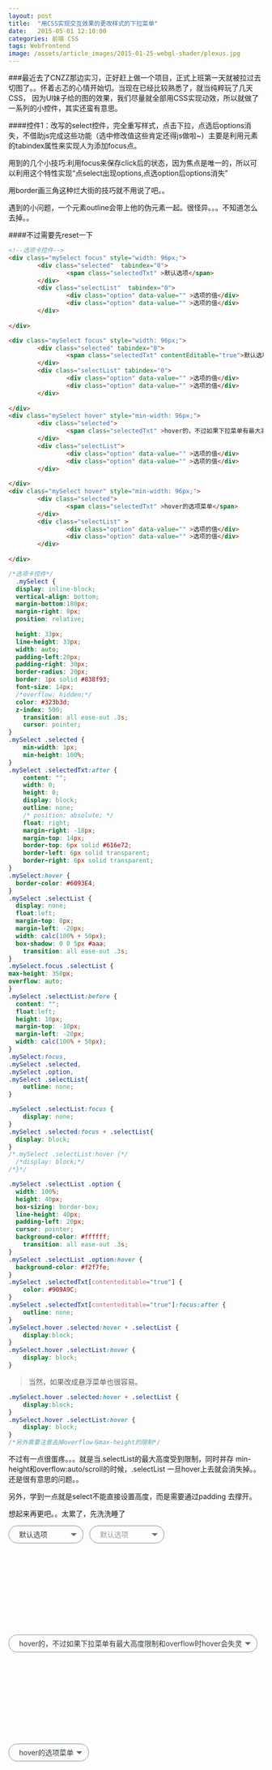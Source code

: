 ```yaml
---
layout: post
title:  "用CSS实现交互效果的更改样式的下拉菜单"
date:   2015-05-01 12:10:00
categories: 前端 CSS 
tags: Webfrontend 
image: /assets/article_images/2015-01-25-webgl-shader/plexus.jpg
---
```

###最近去了CNZZ那边实习，正好赶上做一个项目，正式上班第一天就被拉过去切图了。。怀着忐忑的心情开始切。当现在已经比较熟悉了，就当纯粹玩了几天CSS，
因为UI妹子给的图的效果，我们尽量就全部用CSS实现动效，所以就做了一系列的小控件，其实还蛮有意思。

####控件1：改写的select控件，完全重写样式，点击下拉，点选后options消失，不借助js完成这些功能（选中修改值这些肯定还得js做啦~）主要是利用元素的tabindex属性来实现人为添加focus点。

用到的几个小技巧:利用focus来保存click后的状态，因为焦点是唯一的，所以可以利用这个特性实现“点select出现options,点选option后options消失”

用border画三角这种烂大街的技巧就不用说了吧。。

遇到的小问题，一个元素outline会带上他的伪元素一起。很怪异。。。不知道怎么去掉。。

####不过需要先reset一下


```html
<!--选项卡控件-->
<div class="mySelect focus" style="width: 96px;">
        <div class="selected"  tabindex="0">
                <span class="selectedTxt" >默认选项</span>
        </div>
        <div class="selectList"  tabindex="0">
                <div class="option" data-value="" >选项的值</div>
                <div class="option" data-value="" >选项的值</div>    
        </div>
        
</div>

<div class="mySelect focus" style="width: 96px;">
        <div class="selected" tabindex="0">
                <span class="selectedTxt" contentEditable="true">默认选项</span>
        </div>
        <div class="selectList" tabindex="0">
                <div class="option" data-value="" >选项的值</div>
                <div class="option" data-value="" >选项的值</div>    
        </div>
        
</div>
<div class="mySelect hover" style="min-width: 96px;">
        <div class="selected">
                <span class="selectedTxt" >hover的，不过如果下拉菜单有最大高度限制和overflow时hover会失灵</span>
        </div>
        <div class="selectList">
                <div class="option" data-value="" >选项的值</div>
                <div class="option" data-value="" >选项的值</div>    
        </div>
        
</div>
<div class="mySelect hover" style="min-width: 96px;">
        <div class="selected">
                <span class="selectedTxt" >hover的选项菜单</span>
        </div>
        <div class="selectList" >
                <div class="option" data-value="" >选项的值</div>
                <div class="option" data-value="" >选项的值</div>    
        </div>
        
</div>
```

```css
/*选项卡控件*/
  .mySelect {
  display: inline-block;
  vertical-align: bottom;
  margin-bottom:180px;
  margin-right: 8px;
  position: relative;
 
  height: 33px;
  line-height: 33px;
  width: auto;
  padding-left:20px;
  padding-right: 30px;
  border-radius: 20px;
  border: 1px solid #838f93;
  font-size: 14px;
  /*overflow: hidden;*/
  color: #323b3d;
  z-index: 500;
    transition: all ease-out .3s;
    cursor: pointer;
}
.mySelect .selected {
    min-width: 1px;
    min-height: 100%;
}
.mySelect .selectedTxt:after {
    content: "";
    width: 0;
    height: 0;
    display: block;
    outline: none;
    /* position: absolute; */
    float: right;
    margin-right: -18px;
    margin-top: 14px;
    border-top: 6px solid #616e72;
    border-left: 6px solid transparent;
    border-right: 6px solid transparent;
}
.mySelect:hover {
  border-color: #6093E4;
}
.mySelect .selectList {
  display: none;
  float:left;
  margin-top: 8px;
  margin-left: -20px;
  width: calc(100% + 50px);
  box-shadow: 0 0 5px #aaa;
    transition: all ease-out .3s;
}
.mySelect.focus .selectList {
max-height: 350px;
overflow: auto;
}
.mySelect .selectList:before {
  content: "";
  float:left;
  height: 10px;
  margin-top: -10px;
  margin-left: -20px;
  width: calc(100% + 50px);
}
.mySelect:focus,
.mySelect .selected,
.mySelect .option,
.mySelect .selectList{
    outline: none;
}

.mySelect .selectList:focus {
    display: none;
}
.mySelect .selected:focus + .selectList{
  display: block;
}
/*.mySelect .selectList:hover {*/
  /*display: block;*/
/*}*/

.mySelect .selectList .option {
  width: 100%;
  height: 40px;
  box-sizing: border-box;
  line-height: 40px;
  padding-left: 20px;
  cursor: pointer;
  background-color: #ffffff;
    transition: all ease-out .3s;
}
.mySelect .selectList .option:hover {
  background-color: #f2f7fe;
}
.mySelect .selectedTxt[contenteditable="true"] {
    color: #909A9C;
}
.mySelect .selectedTxt[contenteditable="true"]:focus:after {
    outline: none;
}
.mySelect.hover .selected:hover + .selectList {
	display:block;
}
.mySelect.hover .selectList:hover {
	display: block;
}
```

>当然，如果改成悬浮菜单也很容易。

```css
.mySelect.hover .selected:hover + .selectList {
	display:block;
}
.mySelect.hover .selectList:hover {
	display: block;
}
/*另外需要注意去掉overflow与max-height的限制*/
```

不过有一点很蛋疼。。。就是当.selectList的最大高度受到限制，同时并存 min-height和overflow:auto/scroll的时候，.selectList 一旦hover上去就会消失掉。。还是很有意思的问题。。

另外，学到一点就是select不能直接设置高度，而是需要通过padding 去撑开。

想起来再更吧。。太累了，先洗洗睡了

<style>
  .mySelect {
  display: inline-block;
  vertical-align: bottom;
  margin-bottom:180px;
  margin-right: 8px;
  position: relative;
 
  height: 33px;
  line-height: 33px;
  width: auto;
  padding-left:20px;
  padding-right: 30px;
  border-radius: 20px;
  border: 1px solid #838f93;
  font-size: 14px;
  /*overflow: hidden;*/
  color: #323b3d;
  z-index: 500;
    transition: all ease-out .3s;
    cursor: pointer;
}
.mySelect .selected {
    min-width: 1px;
    min-height: 100%;
}
.mySelect .selectedTxt:after {
    content: "";
    width: 0;
    height: 0;
    display: block;
    outline: none;
    /* position: absolute; */
    float: right;
    margin-right: -18px;
    margin-top: 14px;
    border-top: 6px solid #616e72;
    border-left: 6px solid transparent;
    border-right: 6px solid transparent;
}
.mySelect:hover {
  border-color: #6093E4;
}
.mySelect .selectList {
  display: none;
  float:left;
  margin-top: 8px;
  margin-left: -20px;
  width: calc(100% + 50px);
  box-shadow: 0 0 5px #aaa;
    transition: all ease-out .3s;
}
.mySelect.focus .selectList {
max-height: 350px;
overflow: auto;
}
.mySelect .selectList:before {
  content: "";
  float:left;
  height: 10px;
  margin-top: -10px;
  margin-left: -20px;
  width: calc(100% + 50px);
}
.mySelect:focus,
.mySelect .selected,
.mySelect .option,
.mySelect .selectList{
    outline: none;
}

.mySelect .selectList:focus {
    display: none;
}
.mySelect .selected:focus + .selectList{
  display: block;
}
/*.mySelect .selectList:hover {*/
  /*display: block;*/
/*}*/

.mySelect .selectList .option {
  width: 100%;
  height: 40px;
  box-sizing: border-box;
  line-height: 40px;
  padding-left: 20px;
  cursor: pointer;
  background-color: #ffffff;
    transition: all ease-out .3s;
}
.mySelect .selectList .option:hover {
  background-color: #f2f7fe;
}
.mySelect .selectedTxt[contenteditable="true"] {
    color: #909A9C;
}
.mySelect .selectedTxt[contenteditable="true"]:focus:after {
    outline: none;
}
.mySelect.hover .selected:hover + .selectList {
	display:block;
}
.mySelect.hover .selectList:hover {
	display: block;
}
</style>
<div class="mySelect focus" style="width: 96px;">
        <div class="selected"  tabindex="0">
                <span class="selectedTxt" >默认选项</span>
        </div>
        <div class="selectList"  tabindex="0">
                <div class="option" data-value="" >选项的值</div>
                <div class="option" data-value="" >选项的值</div>    
        </div>
        
</div>

<div class="mySelect focus" style="width: 96px;">
        <div class="selected" tabindex="0">
                <span class="selectedTxt" contentEditable="true">默认选项</span>
        </div>
        <div class="selectList" tabindex="0">
                <div class="option" data-value="" >选项的值</div>
                <div class="option" data-value="" >选项的值</div>    
        </div>
        
</div>
<div class="mySelect hover" style="min-width: 96px;">
        <div class="selected">
                <span class="selectedTxt" >hover的，不过如果下拉菜单有最大高度限制和overflow时hover会失灵</span>
        </div>
        <div class="selectList">
                <div class="option" data-value="" >选项的值</div>
                <div class="option" data-value="" >选项的值</div>    
        </div>
        
</div>
<div class="mySelect hover" style="min-width: 96px;">
        <div class="selected">
                <span class="selectedTxt" >hover的选项菜单</span>
        </div>
        <div class="selectList" >
                <div class="option" data-value="" >选项的值</div>
                <div class="option" data-value="" >选项的值</div>    
        </div>
        
</div>
            
